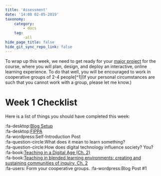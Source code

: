 ```yaml
---
title: 'Assessment'
date: '14:08 02-05-2019'
taxonomy:
    category:
        - docs
    tag:
        -all
hide_page_title: false
hide_git_sync_repo_link: false
---
```


To wrap up this week, we need to get ready for your [major project](https://edtechuvic.madland.ca/edci335/assignments) for the course, where you will plan, design, and deploy an interactive, online learning experience. To do that well, you will be encouraged to work in cooperative groups of 2-4 people[^1](If your personal circumstances are such that you cannot work with a group, please let me know.)

# Week 1 Checklist
Here is a list of things you should have completed this week:

:fa-desktop:[Blog Setup](http://edtechuvic.ca/edci335/wordpress)<br>
:fa-desktop:[FIPPA](https://www.oipc.bc.ca/guidance-documents/1427)<br>
:fa-wordpress:Self-Introduction Post<br>
:fa-question-circle:What does it mean to learn something?<br>
:fa-question-circle:How does digital technology influence society? You?<br>
:fa-book:[Teaching in a Digital Age (Ch. 2)](https://opentextbc.ca/teachinginadigitalage)<br>
:fa-book:[Teaching in blended learning environments: creating and sustaining communities of inquiry, Ch. 2](http://aupress.ca/index.php/books/120229)<br>
:fa-users: Form your cooperative groups.
:fa-wordpress:Blog Post #1 <br>

